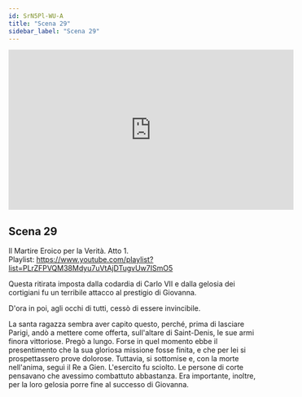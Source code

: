 ```yaml
---
id: SrN5Pl-WU-A
title: "Scena 29"
sidebar_label: "Scena 29"
---
```


<div class="video-float-container">
  <iframe
    width="560"
    height="315"
    src="https://www.youtube.com/embed/SrN5Pl-WU-A"
    title="YouTube video player"
    frameborder="0"
    allow="accelerometer; autoplay; clipboard-write; encrypted-media; gyroscope; picture-in-picture; web-share"
    referrerpolicy="strict-origin-when-cross-origin"
    allowfullscreen
  ></iframe>
</div>

## Scena 29

Il Martire Eroico per la Verità. Atto 1.   
Playlist: https://www.youtube.com/playlist?list=PLrZFPVQM38Mdyu7uVtAjDTugvUw7ISmO5 

Questa ritirata imposta dalla codardia di Carlo VII e dalla gelosia dei cortigiani fu un terribile attacco al prestigio di Giovanna.

D'ora in poi, agli occhi di tutti, cessò di essere invincibile.

La santa ragazza sembra aver capito questo, perché, prima di lasciare Parigi, andò a mettere come offerta, sull'altare di Saint-Denis, le sue armi finora vittoriose. Pregò a lungo. Forse in quel momento ebbe il presentimento che la sua gloriosa missione fosse finita, e che per lei si prospettassero prove dolorose. Tuttavia, si sottomise e, con la morte nell'anima, seguì il Re a Gien. L'esercito fu sciolto. Le persone di corte pensavano che avessimo combattuto abbastanza. Era importante, inoltre, per la loro gelosia porre fine al successo di Giovanna.
